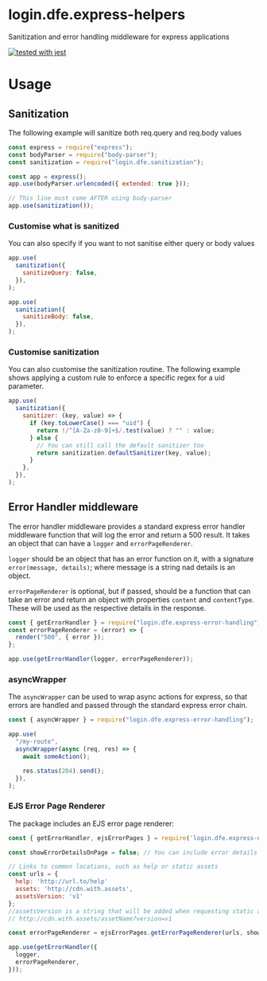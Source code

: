# login.dfe.express-helpers

Sanitization and error handling middleware for express applications

[![tested with jest](https://img.shields.io/badge/tested_with-jest-99424f.svg)](https://github.com/facebook/jest)

# Usage

## Sanitization

The following example will sanitize both req.query and req.body values

```javascript
const express = require("express");
const bodyParser = require("body-parser");
const sanitization = require("login.dfe.sanitization");

const app = express();
app.use(bodyParser.urlencoded({ extended: true }));

// This line must come AFTER using body-parser
app.use(sanitization());
```

### Customise what is sanitized

You can also specify if you want to not sanitise either query or body values

```javascript
app.use(
  sanitization({
    sanitizeQuery: false,
  }),
);
```

```javascript
app.use(
  sanitization({
    sanitizeBody: false,
  }),
);
```

### Customise sanitization

You can also customise the sanitization routine. The following example shows applying a custom rule to enforce a specific regex for a uid parameter.

```javascript
app.use(
  sanitization({
    sanitizer: (key, value) => {
      if (key.toLowerCase() === "uid") {
        return !/^[A-Za-z0-9]+$/.test(value) ? "" : value;
      } else {
        // You can still call the default sanitizer too
        return sanitization.defaultSanitizer(key, value);
      }
    },
  }),
);
```

## Error Handler middleware

The error handler middleware provides a standard express error handler middleware function that will log
the error and return a 500 result. It takes an object that can have a `logger` and `errorPageRenderer`.

`logger` should be an object that has an error function on it, with a signature `error(message, details)`; where message is a string nad details is an object.

`errorPageRenderer` is optional, but if passed, should be a function that can take an error and return an object with properties `content` and `contentType`. These will be used as the respective details in the response.

```javascript
const { getErrorHandler } = require("login.dfe.express-error-handling");
const errorPageRenderer = (error) => {
  render("500", { error });
};

app.use(getErrorHandler(logger, errorPageRenderer));
```

### asyncWrapper

The `asyncWrapper` can be used to wrap async actions for express, so that errors are handled and
passed through the standard express error chain.

```javascript
const { asyncWrapper } = require("login.dfe.express-error-handling");

app.use(
  "/my-route",
  asyncWrapper(async (req, res) => {
    await someAction();

    res.status(204).send();
  }),
);
```

### EJS Error Page Renderer

The package includes an EJS error page renderer:

```javascript
const { getErrorHandler, ejsErrorPages } = require('login.dfe.express-error-handling');

const showErrorDetailsOnPage = false; // You can include error details on the page in appropriate environments

// Links to common locations, such as help or static assets
const urls = {
  help: 'http://url.to/help'
  assets: 'http://cdn.with.assets',
  assetsVersion: 'v1'
};
//assetsVersion is a string that will be added when requesting static assets
// http://cdn.with.assets/assetName?version=v1

const errorPageRenderer = ejsErrorPages.getErrorPageRenderer(urls, showErrorDetailsOnPage);

app.use(getErrorHandler({
  logger,
  errorPageRenderer,
}));
```